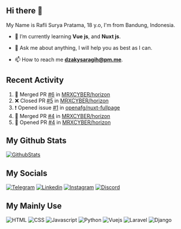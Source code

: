 ## Hi there 👋

My Name is Rafli Surya Pratama, 18 y.o, I'm from Bandung, Indonesia.

<!-- - 🔭 I’m currently working as a freelancer. -->

- 🌱 I’m currently learning **Vue js**, and **Nuxt js**.

- 💬 Ask me about anything, I will help you as best as I can.

- 📫 How to reach me **dzakysaragih@pm.me**.

## Recent Activity

<!--START_SECTION:activity-->
1. 🎉 Merged PR [#6](https://github.com/MRXCYBER/horizon/pull/6) in [MRXCYBER/horizon](https://github.com/MRXCYBERj/horizon)
2. ❌ Closed PR [#5](https://github.com/MRXCYBER/horizon/pull/5) in [MRXCYBER/horizon](https://github.com/MRXCYBERj/horizon)
3. ❗️ Opened issue [#1](https://github.com/openafg/nuxt-fullpage/issues/1) in [openafg/nuxt-fullpage](https://github.com/openafg/nuxt-fullpage)
4. 🎉 Merged PR [#4](https://github.com/MRXCYBER/horizon/pull/4) in [MRXCYBER/horizon](https://github.com/MRXCYBERj/horizon)
5. 💪 Opened PR [#4](https://github.com/MRXCYBER/horizon/pull/4) in [MRXCYBER/horizon](https://github.com/MRXCYBERj/horizon)
<!--END_SECTION:activity-->


## My Github Stats

[![GithubStats](https://github-readme-stats.vercel.app/api?username=rMRXCYABERj&show_icons=true&theme=tokyonight)](https://github.com/MRXCYBERj)

## My Socials

[![Telegram](https://img.shields.io/badge/Telegram-2CA5E0?style=for-the-badge&logo=telegram&logoColor=white)](https://www.facebook.com/NyellNdell)
[![Linkedin](https://img.shields.io/badge/LinkedIn-0077B5?style=for-the-badge&logo=linkedin&logoColor=white)](https://www.youtube.com/lombokdevofficial)
[![Instagram](https://img.shields.io/badge/Instagram-E4405F?style=for-the-badge&logo=instagram&logoColor=white)](http://www.github.com/muhammaddzaky)
[![Discord](https://img.shields.io/badge/Discord-7289DA?style=for-the-badge&logo=discord&logoColor=white)](https://ko-fi.com/dzakyid)

## My Mainly Use

![HTML](https://img.shields.io/badge/HTML5-E34F26?style=for-the-badge&logo=html5&logoColor=white)
![CSS](https://img.shields.io/badge/CSS3-1572B6?style=for-the-badge&logo=css3&logoColor=white)
![Javascript](https://img.shields.io/badge/JavaScript-323330?style=for-the-badge&logo=javascript&logoColor=F7DF1E)
![Python](https://img.shields.io/badge/Python-3776AB?style=for-the-badge&logo=python&logoColor=white)
![Vuejs](https://img.shields.io/badge/Vue.js-35495E?style=for-the-badge&logo=vuedotjs&logoColor=4FC08D)
![Laravel](https://img.shields.io/badge/Laravel-FF2D20?style=for-the-badge&logo=laravel&logoColor=white)
![Django](https://img.shields.io/badge/Django-092E20?style=for-the-badge&logo=django&logoColor=white)

